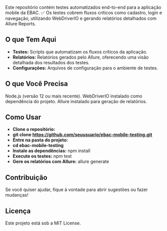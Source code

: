 Este repositório contém testes automatizados end-to-end para a aplicação mobile da EBAC. ✅ Os testes cobrem fluxos críticos como cadastro, login e navegação, utilizando WebDriverIO e gerando relatórios detalhados com Allure Reports.

## O que Tem Aqui
- **Testes:** Scripts que automatizam os fluxos críticos da aplicação.
- **Relatórios:** Relatórios gerados pelo Allure, oferecendo uma visão detalhada dos resultados dos testes.
- **Configurações:** Arquivos de configuração para o ambiente de testes.
  
## O que Você Precisa
Node.js (versão 12 ou mais recente).
WebDriverIO instalado como dependência do projeto.
Allure instalado para geração de relatórios.

## Como Usar
- **Clone o repositório:**
- **git clone https://github.com/seuusuario/ebac-mobile-testing.git**
- **Entre na pasta do projeto:**
- **cd ebac-mobile-testing**
- **Instale as dependências:**
npm install
- **Execute os testes:**
npm test
- **Gere os relatórios com Allure:**
allure generate

## Contribuição
Se você quiser ajudar, fique à vontade para abrir sugestões ou fazer mudanças!

## Licença
Este projeto está sob a MIT License.
